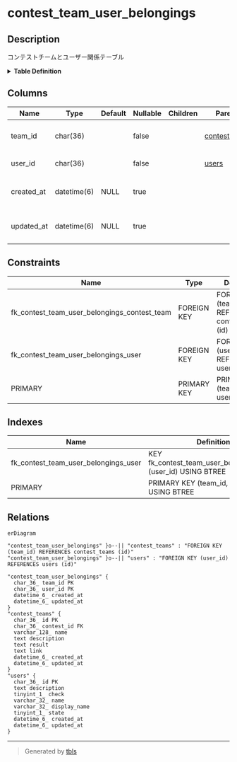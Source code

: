 # contest_team_user_belongings

## Description

コンテストチームとユーザー関係テーブル

<details>
<summary><strong>Table Definition</strong></summary>

```sql
CREATE TABLE `contest_team_user_belongings` (
  `team_id` char(36) NOT NULL,
  `user_id` char(36) NOT NULL,
  `created_at` datetime(6) DEFAULT NULL,
  `updated_at` datetime(6) DEFAULT NULL,
  PRIMARY KEY (`team_id`,`user_id`),
  KEY `fk_contest_team_user_belongings_user` (`user_id`),
  CONSTRAINT `fk_contest_team_user_belongings_contest_team` FOREIGN KEY (`team_id`) REFERENCES `contest_teams` (`id`) ON DELETE CASCADE ON UPDATE CASCADE,
  CONSTRAINT `fk_contest_team_user_belongings_user` FOREIGN KEY (`user_id`) REFERENCES `users` (`id`) ON DELETE CASCADE ON UPDATE CASCADE
) ENGINE=InnoDB DEFAULT CHARSET=utf8mb3
```

</details>

## Columns

| Name | Type | Default | Nullable | Children | Parents | Comment |
| ---- | ---- | ------- | -------- | -------- | ------- | ------- |
| team_id | char(36) |  | false |  | [contest_teams](contest_teams.md) | コンテストチームUUID |
| user_id | char(36) |  | false |  | [users](users.md) | ユーザーUUID |
| created_at | datetime(6) | NULL | true |  |  | 関係テーブル作成日時 |
| updated_at | datetime(6) | NULL | true |  |  | 関係テーブル更新日時 |

## Constraints

| Name | Type | Definition |
| ---- | ---- | ---------- |
| fk_contest_team_user_belongings_contest_team | FOREIGN KEY | FOREIGN KEY (team_id) REFERENCES contest_teams (id) |
| fk_contest_team_user_belongings_user | FOREIGN KEY | FOREIGN KEY (user_id) REFERENCES users (id) |
| PRIMARY | PRIMARY KEY | PRIMARY KEY (team_id, user_id) |

## Indexes

| Name | Definition |
| ---- | ---------- |
| fk_contest_team_user_belongings_user | KEY fk_contest_team_user_belongings_user (user_id) USING BTREE |
| PRIMARY | PRIMARY KEY (team_id, user_id) USING BTREE |

## Relations

```mermaid
erDiagram

"contest_team_user_belongings" }o--|| "contest_teams" : "FOREIGN KEY (team_id) REFERENCES contest_teams (id)"
"contest_team_user_belongings" }o--|| "users" : "FOREIGN KEY (user_id) REFERENCES users (id)"

"contest_team_user_belongings" {
  char_36_ team_id PK
  char_36_ user_id PK
  datetime_6_ created_at
  datetime_6_ updated_at
}
"contest_teams" {
  char_36_ id PK
  char_36_ contest_id FK
  varchar_128_ name
  text description
  text result
  text link
  datetime_6_ created_at
  datetime_6_ updated_at
}
"users" {
  char_36_ id PK
  text description
  tinyint_1_ check
  varchar_32_ name
  varchar_32_ display_name
  tinyint_1_ state
  datetime_6_ created_at
  datetime_6_ updated_at
}
```

---

> Generated by [tbls](https://github.com/k1LoW/tbls)
